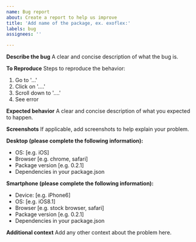 ```yaml
---
name: Bug report
about: Create a report to help us improve
title: 'Add name of the package, ex. exoflex:'
labels: bug
assignees: ''

---
```


**Describe the bug**
A clear and concise description of what the bug is.

**To Reproduce**
Steps to reproduce the behavior:
1. Go to '...'
2. Click on '....'
3. Scroll down to '....'
4. See error

**Expected behavior**
A clear and concise description of what you expected to happen.

**Screenshots**
If applicable, add screenshots to help explain your problem.

**Desktop (please complete the following information):**
 - OS: [e.g. iOS]
 - Browser [e.g. chrome, safari]
 - Package version [e.g. 0.2.1]
 - Dependencies in your package.json

**Smartphone (please complete the following information):**
 - Device: [e.g. iPhone6]
 - OS: [e.g. iOS8.1]
 - Browser [e.g. stock browser, safari]
 - Package version [e.g. 0.2.1]
 - Dependencies in your package.json

**Additional context**
Add any other context about the problem here.
